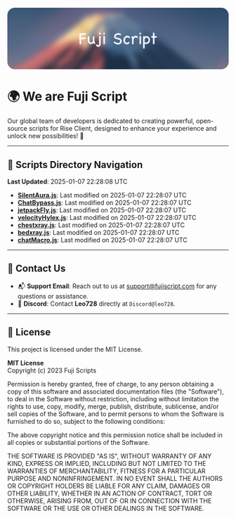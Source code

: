 ![Banner](.github/b.webp)

# 🌍 **We are Fuji Script**

Our global team of developers is dedicated to creating powerful, open-source scripts for Rise Client, designed to enhance your experience and unlock new possibilities! 🌟

---
<!-- SCRIPTS_NAVIGATION_START -->
## 📂 **Scripts Directory Navigation**

**Last Updated**: 2025-01-07 22:28:08 UTC

- **[SilentAura.js](scripts/SilentAura.js)**: Last modified on 2025-01-07 22:28:07 UTC
- **[ChatBypass.js](scripts/ChatBypass.js)**: Last modified on 2025-01-07 22:28:07 UTC
- **[jetpackFly.js](scripts/jetpackFly.js)**: Last modified on 2025-01-07 22:28:07 UTC
- **[velocityHylex.js](scripts/velocityHylex.js)**: Last modified on 2025-01-07 22:28:07 UTC
- **[chestxray.js](scripts/chestxray.js)**: Last modified on 2025-01-07 22:28:07 UTC
- **[bedxray.js](scripts/bedxray.js)**: Last modified on 2025-01-07 22:28:07 UTC
- **[chatMacro.js](scripts/chatMacro.js)**: Last modified on 2025-01-07 22:28:07 UTC

<!-- SCRIPTS_NAVIGATION_END -->

---

## 💬 **Contact Us**  
- 📬 **Support Email**: Reach out to us at [support@fujiscript.com](mailto:support@fujiscript.com) for any questions or assistance.  
- 💬 **Discord**: Contact **Leo728** directly at `Discord@leo728`.

---

## 📜 **License**

This project is licensed under the MIT License.  

**MIT License**  
Copyright (c) 2023 Fuji Scripts  

Permission is hereby granted, free of charge, to any person obtaining a copy of this software and associated documentation files (the "Software"), to deal in the Software without restriction, including without limitation the rights to use, copy, modify, merge, publish, distribute, sublicense, and/or sell copies of the Software, and to permit persons to whom the Software is furnished to do so, subject to the following conditions:  

The above copyright notice and this permission notice shall be included in all copies or substantial portions of the Software.  

THE SOFTWARE IS PROVIDED "AS IS", WITHOUT WARRANTY OF ANY KIND, EXPRESS OR IMPLIED, INCLUDING BUT NOT LIMITED TO THE WARRANTIES OF MERCHANTABILITY, FITNESS FOR A PARTICULAR PURPOSE AND NONINFRINGEMENT. IN NO EVENT SHALL THE AUTHORS OR COPYRIGHT HOLDERS BE LIABLE FOR ANY CLAIM, DAMAGES OR OTHER LIABILITY, WHETHER IN AN ACTION OF CONTRACT, TORT OR OTHERWISE, ARISING FROM, OUT OF OR IN CONNECTION WITH THE SOFTWARE OR THE USE OR OTHER DEALINGS IN THE SOFTWARE.  
